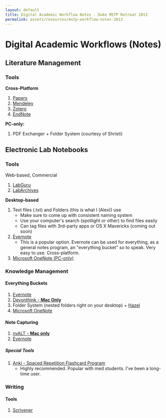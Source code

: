 ```yaml
---
layout: default
title: Digital Academic Workflow Notes - Duke MSTP Retreat 2013
permalink: assets/resources/mstp-workflow-notes-2013
---
```


# Digital Academic Workflows (Notes)

## Literature Management

### Tools

**Cross-Platform**

1. [Papers](http://www.papersapp.com/mac/)
3. [Mendeley](http://www.mendeley.com/)
4. [Zotero](http://www.zotero.org/)
5. [EndNote](http://endnote.com/)   

 
**PC-only:**   

1. PDF Exchanger + Folder System (courtesy of Shristi)

## Electronic Lab Notebooks

### Tools

Web-based, Commercial

1. [LabGuru](www.labguru.com)
2. [LabArchives](http://www.labarchives.com/)   

**Desktop-based**

1. Text files (.txt) and Folders (this is what I (Alex)) use
	- Make sure to come up with consistent naming system
	- Use your computer's search (spotlight or other) to find files easily
	- Can tag files with 3rd-party apps or OS X Mavericks (coming out soon)
2. [Evernote](https://evernote.com/)
	- This is a popular option. Evernote can be used for everything, as a general notes program, an "everything bucket" so to speak. Very easy to use. Cross-platform.
3. [Microsoft OneNote (PC-only)](http://office.microsoft.com/en-us/onenote/)


### Knowledge Management

#### Everything Buckets
1. [Evernote](https://evernote.com/)
2. [Devonthink - **Mac Only**](http://www.devontechnologies.com/products/devonthink/overview.html)
3. Folder System (nested folders right on your desktop) + [Hazel]()
4. [Microsoft OneNote](http://office.microsoft.com/en-us/onenote/)


#### Note Capturing
1. [nvALT - **Mac only**](http://brettterpstra.com/projects/nvalt/)
2. [Evernote](https://evernote.com/)


##### Special Tools
1. [Anki - Spaced Repetition Flashcard Program](ankisrs.net)
	- Highly recommended. Popular with med students. I've been a long-time user.
	
### Writing 
#### Tools
1. [Scrivener](http://www.literatureandlatte.com/)


